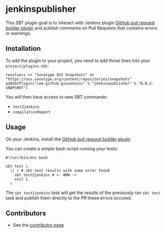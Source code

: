 # jenkinspublisher

This SBT plugin goal is to interact with Jenkins plugin
[GitHub pull request builder plugin](https://wiki.jenkins.io/display/JENKINS/GitHub+pull+request+builder+plugin)
and publish comments on Pull Requests that contains errors or warnings.

## Installation

To add the plugin to your project, you need to add those lines into your
`project/plugins.sbt`:
```
resolvers += "Sonatype OSS Snapshots" at "https://oss.sonatype.org/content/repositories/snapshots"
addSbtPlugin("com.github.giovannini" % "jenkinspublisher" % "0.0.2-SNAPSHOT")
```

You will then have access to new SBT commands:
 * `test2jenkins`
 * `compilationReport`


## Usage

On your Jenkins, install the [GitHub pull request builder plugin](https://wiki.jenkins.io/display/JENKINS/GitHub+pull+request+builder+plugin)

You can create a simple bash script running your tests:
```
#!/usr/bin/env bash

sbt test \
  || ( # sbt test results with some error found
    sbt test2jenkins # <- WOW ->
    exit 1
  )
```

The `sbt test2jenkins` task will get the results of the previously ran `sbt
test` task and publish them directly to the PR these errors occured.

## Contributors

 * See the [contributor page](https://github.com/Giovannini/scalatest-jenkins/graphs/contributors)
